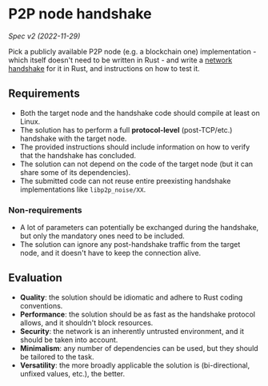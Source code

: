 # P2P node handshake

_Spec v2 (2022-11-29)_

Pick a publicly available P2P node (e.g. a blockchain one) implementation - which itself doesn't need to be written in Rust - and write a [network handshake](https://en.wikipedia.org/wiki/Handshaking) for it in Rust, and instructions on how to test it.

## Requirements

- Both the target node and the handshake code should compile at least on Linux.
- The solution has to perform a full **protocol-level** (post-TCP/etc.) handshake with the target node.
- The provided instructions should include information on how to verify that the handshake has concluded.
- The solution can not depend on the code of the target node (but it can share some of its dependencies).
- The submitted code can not reuse entire preexisting handshake implementations like `libp2p_noise/XX`.

### Non-requirements

- A lot of parameters can potentially be exchanged during the handshake, but only the mandatory ones need to be included.
- The solution can ignore any post-handshake traffic from the target node, and it doesn't have to keep the connection alive.

## Evaluation

- **Quality**: the solution should be idiomatic and adhere to Rust coding conventions.
- **Performance**: the solution should be as fast as the handshake protocol allows, and it shouldn't block resources.
- **Security**: the network is an inherently untrusted environment, and it should be taken into account.
- **Minimalism**: any number of dependencies can be used, but they should be tailored to the task.
- **Versatility**: the more broadly applicable the solution is (bi-directional, unfixed values, etc.), the better.
